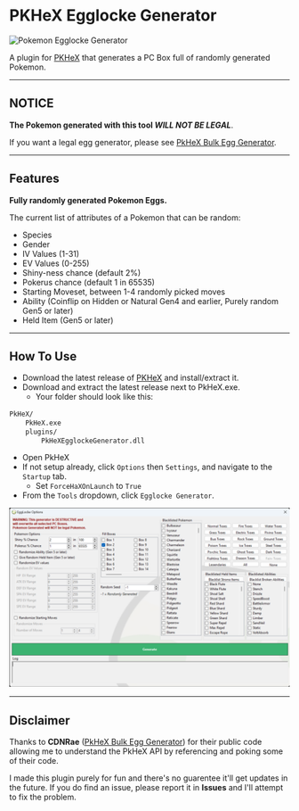 # PKHeX Egglocke Generator
![Pokemon Egglocke Generator](https://repository-images.githubusercontent.com/627181349/167135ab-b738-4858-8781-0ed97235573c)

A plugin for [PKHeX](https://github.com/kwsch/PKHeX) that generates a PC Box full of randomly generated Pokemon.

---

## **NOTICE**
**The Pokemon generated with this tool *WILL NOT BE LEGAL***.

If you want a legal egg generator, please see [PkHeX Bulk Egg Generator](https://github.com/CDNRae/pkhex-bulk-egg-generator).

---
## Features
**Fully randomly generated Pokemon Eggs.**

The current list of attributes of a Pokemon that can be random:
- Species
- Gender
- IV Values (1-31)
- EV Values (0-255)
- Shiny-ness chance (default 2%)
- Pokerus chance (default 1 in 65535)
- Starting Moveset, between 1-4 randomly picked moves
- Ability (Coinflip on Hidden or Natural Gen4 and earlier, Purely random Gen5 or later)
- Held Item (Gen5 or later)


---

## How To Use

- Download the latest release of [PKHeX](https://github.com/kwsch/PKHeX) and install/extract it.
- Download and extract the latest release next to PkHeX.exe.
    - Your folder should look like this:
```
PkHeX/
    PkHeX.exe
    plugins/
        PkHeXEgglockeGenerator.dll
```

- Open PkHeX
- If not setup already, click `Options` then `Settings`, and navigate to the `Startup` tab.
    - Set `ForceHaXOnLaunch` to `True`
- From the `Tools` dropdown, click `Egglocke Generator`.

![EggLocke Options Screenshot](/screenshot.png)

---

## Disclaimer
Thanks to **CDNRae** ([PkHeX Bulk Egg Generator](https://github.com/CDNRae/pkhex-bulk-egg-generator)) for their public code allowing me to understand the PkHeX API by referencing and poking some of their code.

I made this plugin purely for fun and there's no guarentee it'll get updates in the future. If you do find an issue, please report it in **Issues** and I'll attempt to fix the problem.
